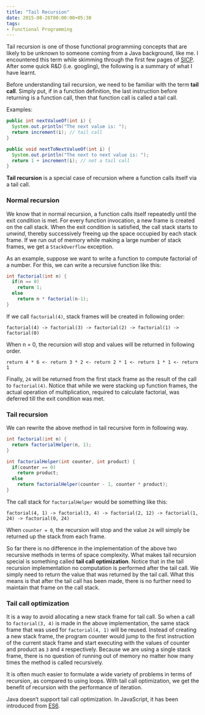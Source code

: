 ```yaml
---
title: "Tail Recursion"
date: 2015-08-26T00:00:00+05:30
tags:
- Functional Programming
---
```

Tail recursion is one of those functional programming concepts that are likely to be unknown to someone coming from a Java background, like me. I encountered this term while skimming through the first few pages of [SICP](https://mitpress.mit.edu/sicp/full-text/book/book.html). After some quick R&D (i.e. googling), the following is a summary of what I have learnt.

Before understanding tail recursion, we need to be familiar with the term **tail call**. Simply put, if in a function definition, the last instruction before returning is a function call, then that function call is called a tail call.

Examples:
```java
public int nextValueOf(int i) {
  System.out.println("The next value is: ");
  return increment(i); // tail call
}

public void nextToNextValueOf(int i) {
  System.out.println("The next to next value is: ");
  return 1 + increment(i); // not a tail call
}
```

**Tail recursion** is a special case of recursion where a function calls itself via a tail call.

### Normal recursion
We know that in normal recursion, a function calls itself repeatedly until the exit condition is met. For every function invocation, a new frame is created on the call stack. When the exit condition is satisfied, the call stack starts to *unwind*, thereby successively freeing up the space occupied by each stack frame. If we run out of memory while making a large number of stack frames, we get a `StackOverflow` exception.

As an example, suppose we want to write a function to compute factorial of a number. For this, we can write a recursive function like this:
```java
int factorial(int n) {
  if(n == 0)
    return 1;
  else
    return n * factorial(n-1);
}
```
If we call `factorial(4)`, stack frames will be created in following order:
```
factorial(4) -> factorial(3) -> factorial(2) -> factorial(1) -> factorial(0)
```
When n = 0, the recursion will stop and values will be returned in following order.
```
return 4 * 6 <- return 3 * 2 <- return 2 * 1 <- return 1 * 1 <- return 1
```
Finally, `24` will be returned from the first stack frame as the result of the call to `factorial(4)`. Notice that while we were stacking up function frames, the actual operation of multiplication, required to calculate factorial, was deferred till the exit condition was met.

### Tail recursion
We can rewrite the above method in tail recursive form in following way.
```java
int factorial(int n) {
  return factorialHelper(n, 1);
}

int factorialHelper(int counter, int product) {
  if(counter == 0)
    return product;
  else
    return factorialHelper(counter - 1, counter * product);
}
```
The call stack for `factorialHelper` would be something like this:
```
factorial(4, 1) -> factorial(3, 4) -> factorial(2, 12) -> factorial(1, 24) -> factorial(0, 24)
```
When `counter = 0`, the recursion will stop and the value `24` will simply be returned up the stack from each frame.

So far there is no difference in the implementation of the above two recursive methods in terms of space complexity. What makes tail recursion special is something called **tail call optimization**. Notice that in the tail recursion implementation no computation is performed after the tail call. We simply need to return the value that was returned by the tail call. What this means is that after the tail call has been made, there is no further need to maintain that frame on the call stack.

### Tail call optimization
It is a way to avoid allocating a new stack frame for tail call. So when a call to `factorial(3, 4)` is made in the above implementation, the same stack frame that was used for `factorial(4, 1)` will be reused. Instead of creating a new stack frame, the program counter would jump to the first instruction of the current stack frame and start executing with the values of counter and product as `3` and `4` respectively. Because we are using a single stack frame, there is no question of running out of memory no matter how many times the method is called recursively.

It is often much easier to formulate a wide variety of problems in terms of recursion, as compared to using loops. With tail call optimization, we get the benefit of recursion with the performance of iteration.

Java doesn’t support tail call optimization. In JavaScript, it has been introduced from [ES6](https://github.com/lukehoban/es6features#tail-calls).
